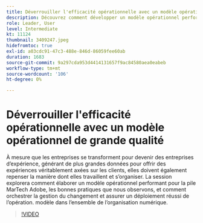 ```yaml
---
title: Déverrouiller l'efficacité opérationnelle avec un modèle opérationnel de grande qualité
description: Découvrez comment développer un modèle opérationnel performant pour la pile MarTech Adobe, quelles bonnes pratiques observons-nous ?
role: Leader, User
level: Intermediate
kt: 11124
thumbnail: 3409247.jpeg
hidefromtoc: true
exl-id: a03cdc91-47c3-488e-846d-86059fee60ab
duration: 1683
source-git-commit: 9a297cda953d4414131657f9ac84580aea0eabeb
workflow-type: tm+mt
source-wordcount: '106'
ht-degree: 0%

---
```


# Déverrouiller l&#39;efficacité opérationnelle avec un modèle opérationnel de grande qualité

À mesure que les entreprises se transforment pour devenir des entreprises d’expérience, générant de plus grandes données pour offrir des expériences véritablement axées sur les clients, elles doivent également repenser la manière dont elles travaillent et s’organiser. La session explorera comment élaborer un modèle opérationnel performant pour la pile MarTech Adobe, les bonnes pratiques que nous observons, et comment orchestrer la gestion du changement et assurer un déploiement réussi de l’opération. modèle dans l’ensemble de l’organisation numérique.

>[!VIDEO](https://video.tv.adobe.com/v/3409247/?quality=12&learn=on)
